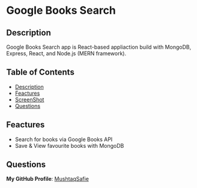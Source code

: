 # Google Books Search

## Description
Google Books Search app is React-based appliaction build with MongoDB, Express, React, and Node.js (MERN framework).

## Table of Contents
- [Description](#Description)
- [Feactures](#Feactures)
- [ScreenShot](#ScreenShot)
- [Questions](#Questions)


## Feactures
* Search for books via Google Books API
* Save & View favourite books with MongoDB


## Questions
**My GitHub Profile**: [MushtaqSafie](https://github.com/MushtaqSafie)
